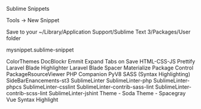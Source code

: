 Sublime Snippets

Tools -> New Snippet

Save to your ~/Library/Application Support/Sublime Text 3/Packages/User folder

mysnippet.sublime-snippet

ColorThemes
DocBlockr
Emmit
Expand Tabs on Save
HTML-CSS-JS Prettify
Laravel Blade Highlighter
Laravel Blade Spacer
Materialize
Package Control
PackageRsourceViewer
PHP Companion
PyV8
SASS (Syntax Highlighting)
SideBarEnancements-st3
SublimeLinter
SublimeLinter-php
SublimeLinter-phpcs
SublimeLinter-csslint
SublimeLinter-contrib-sass-lint
SublimeLinter-contrib-scss-lint
SublimeLinter-jshint
Theme - Soda
Theme - Spacegray
Vue Syntax Highlight